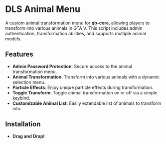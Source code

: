 # DLS Animal Menu

A custom animal transformation menu for **qb-core**, allowing players to transform into various animals in GTA V. This script includes admin authentication, transformation abilities, and supports multiple animal models.

## Features

- **Admin Password Protection**: Secure access to the animal transformation menu.
- **Animal Transformation**: Transform into various animals with a dynamic selection menu.
- **Particle Effects**: Enjoy unique particle effects during transformation.
- **Toggle Transform**: Toggle animal transformation on or off via a simple keybind.
- **Customizable Animal List**: Easily extendable list of animals to transform into.

## Installation

- **Drag and Drop!**
